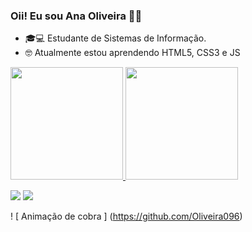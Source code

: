 ### Oii! Eu sou Ana Oliveira 🤗😊

- 🎓💻 Estudante de Sistemas de Informação.
- 🤓 Atualmente estou aprendendo HTML5, CSS3 e JS


 <div>
  <a href="https://github.com/Oliveira096">
  <img height="180em" src="https://github-readme-stats.vercel.app/api?username=Oliveira096&show_icons=true&theme=cobalt&include_all_commits=true&count_private=true"/>
  <img height="180em" src="https://github-readme-stats.vercel.app/api/top-langs/?username=Oliveira096&layout=compact&langs_count=7&theme=cobalt"/>
</div>

<div>

<a href="https://www.linkedin.com/in/ana-oliveira-455860211" target="_blank"><img src="https://img.shields.io/badge/-LinkedIn-%230077B5?style=for-the-badge&logo=linkedin&logoColor=white" target="_blank"></a> 
<a href = "mailto:Oliveiraaninha096@gmail.com"><img src="https://img.shields.io/badge/-Gmail-%23333?style=for-the-badge&logo=gmail&logoColor=blue" target="_blank"></a>

! [ Animação de cobra ] (https://github.com/Oliveira096)
   
 </div>


